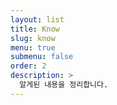 ```yaml
---
layout: list
title: Know
slug: know
menu: true
submenu: false
order: 2
description: >
  알게된 내용을 정리합니다.
---
```

